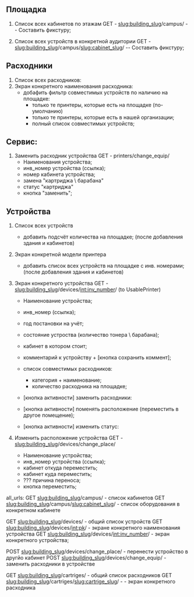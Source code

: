 ## Площадка
1. Список всех кабинетов по этажам 
GET - <slug:building_slug>/campus/
    -- Составить фикстуру;

2. Список всех устройств в конкретной аудитории 
GET - <slug:building_slug>/campus/<slug:cabinet_slug>/
    -- Составить фикстуру;


## Расходники

1. Список всех расходников:
2. Экран конкретного наименования расходника:
    - добафить фильтр совместимых устройств по наличию на площадке:
        - только те принтеры, которые есть на площадке (по-умолчанию)
        - только те принтеры, которые есть в нашей организации; 
        - полный список совместимых устройств;

## Сервис: 
1. Заменить расходник устройства 
GET - printers/change_equip/
    - Наименования устройства; 
    - инв_номер устройства (ссылка); 
    - номер кабинета устройства; 
    - замена "картриджа \ барабана" 
    - статус "картриджа"
    - кнопка "заменить";

## Устройства
1. Список всех устройств
    - добавить подсчёт количества на площадке; (после добавления здания и кабинетов)

2. Экран конкретной модели принтера
    - добавить список всех устройств на площадке с инв. номерами; (после добавления здания и кабинетов)

3. Экран конкретного устройства 
GET - <slug:building_slug>/devices/<int:inv_number>/ (to UsablePrinter)
    - Наименование устройства;
    - инв_номер (ссылка); 
    - год постановки на учёт;
    - состояние устроства (количество тонера \ барабана); 
    - кабинет в котором стоит;
    - комментарий к устройству + [кнопка сохранить коммент];

    - список совместимых расходников: 
        - категория + наименование;
        - количество расходника на площадке;

    - [кнопка активности] заменить расходники:
    - [кнопка активности] поменять расположение (переместить в другое помещение); 
    - [кнопка активности] изменить статус:

4. Изменить расположение устройства 
GET - <slug:building_slug>/devices/change_place/
    - Наименование устройства; 
    - инв_номер устройства (ссылка); 
    - кабинет откуда переместить;
    - кабинет куда переместить; 
    - ??? причина переноса; 
    - кнопка переместить;



all_urls: 
   GET <slug:building_slug>/campus/ - список кабинетов
   GET <slug:building_slug>/campus/<slug:cabinet_slug>/ - список оборудования в конкретном кабинете

   GET <slug:building_slug>/devices/ - общий список устройств 
   GET <slug:building_slug>/devices/<int:pk>/ - экране конкретного наименования устройства
   GET <slug:building_slug>/devices/<int:inv_number>/ - экран конкретного устройства; 
   
  POST <slug:building_slug>/devices/change_place/ - перенести устройство в другйо кабинет
  POST <slug:building_slug>/devices/change_equip/ - заменить расходники в устройстве
   
   GET <slug:building_slug>/cartriges/ - общий список расходников
   GET <slug:building_slug>/cartriges/<slug:cartrige_slug>/ - - экран конкретного расходника